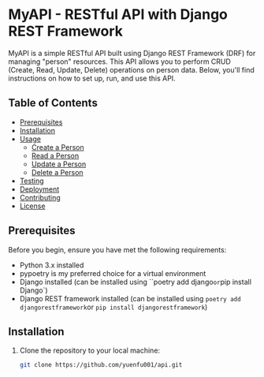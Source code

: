 # MyAPI - RESTful API with Django REST Framework

MyAPI is a simple RESTful API built using Django REST Framework (DRF) for managing "person" resources. This API allows you to perform CRUD (Create, Read, Update, Delete) operations on person data. Below, you'll find instructions on how to set up, run, and use this API.

## Table of Contents
- [Prerequisites](#prerequisites)
- [Installation](#installation)
- [Usage](#usage)
  - [Create a Person](#create-a-person)
  - [Read a Person](#read-a-person)
  - [Update a Person](#update-a-person)
  - [Delete a Person](#delete-a-person)
- [Testing](#testing)
- [Deployment](#deployment)
- [Contributing](#contributing)
- [License](#license)

## Prerequisites

Before you begin, ensure you have met the following requirements:
- Python 3.x installed
- pypoetry is my preferred choice for a virtual environment
- Django installed (can be installed using ``poetry add django` or `pip install Django`)
- Django REST framework installed (can be installed using `poetry add djangorestframework`or `pip install djangorestframework`)

## Installation

1. Clone the repository to your local machine:

   ```bash
   git clone https://github.com/yuenfu001/api.git
